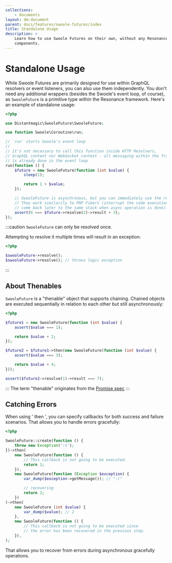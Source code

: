 ```yaml
---
collections: 
    - documents
layout: dm:document
parent: docs/features/swoole-futures/index
title: Standalone Usage
description: >
    Learn how to use Swoole Futures on their own, without any Resonance 
    components.
---
```


# Standalone Usage

While Swoole Futures are primarily designed for use within GraphQL resolvers 
or event listeners, you can also use them independently. You don't need any 
additional wrappers (besides the Swoole's event loop, of course), as 
`SwooleFuture` is a primitive type within the Resonance framework. Here's an 
example of standalone usage:

```php
<?php

use Distantmagic\SwooleFuture\SwooleFuture;

use function Swoole\Coroutine\run;

// `run` starts Swoole's event loop
// 
// it's not necessary to call this function inside HTTP Resolvers, 
// GraphQL context nor WebSocket context - all messaging within the framework
// is already done in the event loop
run(function () {
    $future = new SwooleFuture(function (int $value) {
        sleep(1);

        return 1 + $value;
    });

    // SwooleFuture is asynchronous, but you can immediately use the result.
    // They work similarily to PHP Fibers (interrupt the code execution and
    // come back later to the same stack when async operation is done):
    assert(6 === $future->resolve(2)->result + 3);
});
```

:::caution
`SwooleFuture` can only be resolved once. 

Attempting to resolve it multiple times will result in an exception.

```php
<?php

$swooleFuture->resolve();
$swooleFuture->resolve(); // throws logic exception
```
:::

## About Thenables

`SwooleFuture` is a "thenable" object that supports chaining. 
Chained objects are executed sequentially in relation to each other but 
still asynchronously:

```php
<?php

$future1 = new SwooleFuture(function (int $value) {
    assert($value === 1);

    return $value + 2;
});

$future2 = $future1->then(new SwooleFuture(function (int $value) {
    assert($value === 3);

    return $value + 4;
}));

assert($future2->resolve(1)->result === 7);
```

:::
The term "thenable" originates from the [Promise spec](https://promisesaplus.com/)
:::

## Catching Errors

When using ' then ', you can specify callbacks for both success and failure 
scenarios. That allows you to handle errors gracefully:

```php
<?php

SwooleFuture::create(function () {
    throw new Exception(':(');
})->then(
    new SwooleFuture(function () {
        // This callback is not going to be executed.
        return 1;
    }),
    new SwooleFuture(function (Exception $exception) {
        var_dump($exception->getMessage()); // ":("

        // recovering
        return 2;
    })
)->then(
    new SwooleFuture (int $value) {
        var_dump($value); // 2
    },
    new SwooleFuture(function () {
        // This callback is not going to be executed since 
        // the error has been recovered in the previous step.
    }),
);
```

That allows you to recover from errors during asynchronous gracefully 
operations.
